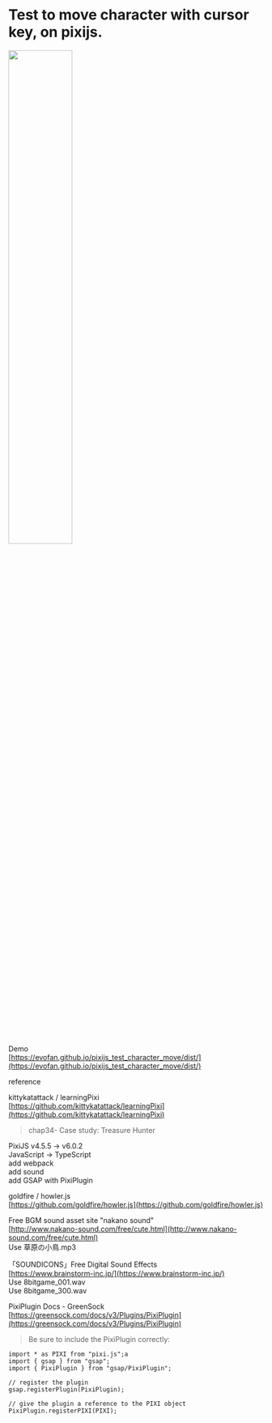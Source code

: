 # Test to move character with cursor key, on pixijs.

<img src="https://evofan.github.io/pixijs_test_character_move/screenshot/pic_screenshot2.jpg" width="50%">  

Demo  
[https://evofan.github.io/pixijs_test_character_move/dist/](https://evofan.github.io/pixijs_test_character_move/dist/)  

reference  

kittykatattack / learningPixi  
[https://github.com/kittykatattack/learningPixi](https://github.com/kittykatattack/learningPixi)  
>chap34- Case study: Treasure Hunter  

PixiJS v4.5.5 -> v6.0.2  
JavaScript -> TypeScript  
add webpack  
add sound  
add GSAP with PixiPlugin  

goldfire / howler.js  
[https://github.com/goldfire/howler.js](https://github.com/goldfire/howler.js)  

Free BGM sound asset site "nakano sound"  
[http://www.nakano-sound.com/free/cute.html](http://www.nakano-sound.com/free/cute.html)  
Use 草原の小鳥.mp3  

「SOUNDICONS」Free Digital Sound Effects  
[https://www.brainstorm-inc.jp/](https://www.brainstorm-inc.jp/)  
Use 8bitgame_001.wav  
Use 8bitgame_300.wav  

PixiPlugin Docs - GreenSock  
[https://greensock.com/docs/v3/Plugins/PixiPlugin](https://greensock.com/docs/v3/Plugins/PixiPlugin)  
>Be sure to include the PixiPlugin correctly:  
```
import * as PIXI from "pixi.js";a
import { gsap } from "gsap";
import { PixiPlugin } from "gsap/PixiPlugin";

// register the plugin
gsap.registerPlugin(PixiPlugin);

// give the plugin a reference to the PIXI object
PixiPlugin.registerPIXI(PIXI);
```
